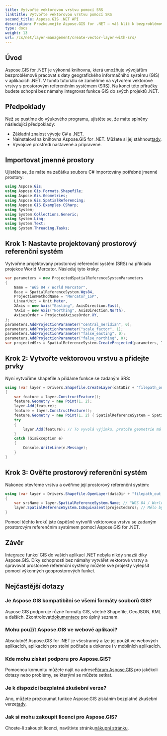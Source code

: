 ```yaml
---
title: Vytvořte vektorovou vrstvu pomocí SRS
linktitle: Vytvořte vektorovou vrstvu pomocí SRS
second_title: Aspose.GIS .NET API
description: Prozkoumejte Aspose.GIS for .NET – váš klíč k bezproblémové integraci GIS. Vytvářejte vektorové vrstvy bez námahy pomocí specifikovaných prostorových referenčních systémů. Stáhnout teď!
type: docs
weight: 13
url: /cs/net/layer-management/create-vector-layer-with-srs/
---
```

## Úvod
Aspose.GIS for .NET je výkonná knihovna, která umožňuje vývojářům bezproblémově pracovat s daty geografického informačního systému (GIS) v aplikacích .NET. V tomto tutoriálu se zaměříme na vytvoření vektorové vrstvy s prostorovým referenčním systémem (SRS). Na konci této příručky budete schopni bez námahy integrovat funkce GIS do svých projektů .NET.
## Předpoklady
Než se pustíme do výukového programu, ujistěte se, že máte splněny následující předpoklady:
- Základní znalost vývoje C# a .NET.
-  Nainstalována knihovna Aspose.GIS for .NET. Můžete si jej stáhnout[tady](https://releases.aspose.com/gis/net/).
- Vývojové prostředí nastavené a připravené.
## Importovat jmenné prostory
Ujistěte se, že máte na začátku souboru C# importovány potřebné jmenné prostory:
```csharp
using Aspose.Gis;
using Aspose.Gis.Formats.Shapefile;
using Aspose.Gis.Geometries;
using Aspose.Gis.SpatialReferencing;
using Aspose.GIS.Examples.CSharp;
using System;
using System.Collections.Generic;
using System.Linq;
using System.Text;
using System.Threading.Tasks;
```
## Krok 1: Nastavte projektovaný prostorový referenční systém
Vytvořme projektovaný prostorový referenční systém (SRS) na příkladu projekce World Mercator. Následuj tyto kroky:
```csharp
var parameters = new ProjectedSpatialReferenceSystemParameters
{
    Name = "WGS 84 / World Mercator",
    Base = SpatialReferenceSystem.Wgs84,
    ProjectionMethodName = "Mercator_1SP",
    LinearUnit = Unit.Meter,
    XAxis = new Axis("Easting", AxisDirection.East),
    YAxis = new Axis("Northing", AxisDirection.North),
    AxisesOrder = ProjectedAxisesOrder.XY,
};
parameters.AddProjectionParameter("central_meridian", 0);
parameters.AddProjectionParameter("scale_factor", 1);
parameters.AddProjectionParameter("false_easting", 0);
parameters.AddProjectionParameter("false_northing", 0);
var projectedSrs = SpatialReferenceSystem.CreateProjected(parameters, Identifier.Epsg(3395));
```
## Krok 2: Vytvořte vektorovou vrstvu a přidejte prvky
Nyní vytvoříme shapefile a přidáme funkce se zadaným SRS:
```csharp
using (var layer = Drivers.Shapefile.CreateLayer(dataDir + "filepath_out.shp", new ShapefileOptions(), projectedSrs))
{
    var feature = layer.ConstructFeature();
    feature.Geometry = new Point(1, 2);
    layer.Add(feature);
    feature = layer.ConstructFeature();
    feature.Geometry = new Point(1, 2) { SpatialReferenceSystem = SpatialReferenceSystem.Nad83 };
    try
    {
        layer.Add(feature); // To vyvolá výjimku, protože geometrie má jiný SRS
    }
    catch (GisException e)
    {
        Console.WriteLine(e.Message);
    }
}
```
## Krok 3: Ověřte prostorový referenční systém
Nakonec otevřeme vrstvu a ověříme její prostorový referenční systém:
```csharp
using (var layer = Drivers.Shapefile.OpenLayer(dataDir + "filepath_out.shp"))
{
    var srsName = layer.SpatialReferenceSystem.Name; // "WGS 84 / World Mercator"
    layer.SpatialReferenceSystem.IsEquivalent(projectedSrs); // Mělo by se vrátit true
}
```
Pomocí těchto kroků jste úspěšně vytvořili vektorovou vrstvu se zadaným prostorovým referenčním systémem pomocí Aspose.GIS for .NET.
## Závěr
Integrace funkcí GIS do vašich aplikací .NET nebyla nikdy snazší díky Aspose.GIS. Díky schopnosti bez námahy vytvářet vektorové vrstvy a spravovat prostorové referenční systémy můžete své projekty vylepšit pomocí výkonných geoprostorových funkcí.
## Nejčastější dotazy
### Je Aspose.GIS kompatibilní se všemi formáty souborů GIS?
 Aspose.GIS podporuje různé formáty GIS, včetně Shapefile, GeoJSON, KML a dalších. Zkontrolovat[dokumentace](https://reference.aspose.com/gis/net/) pro úplný seznam.
### Mohu použít Aspose.GIS ve webové aplikaci?
Absolutně! Aspose.GIS for .NET je všestranný a lze jej použít ve webových aplikacích, aplikacích pro stolní počítače a dokonce i v mobilních aplikacích.
### Kde mohu získat podporu pro Aspose.GIS?
 Pomocnou komunitu můžete najít na adrese[Fórum Aspose.GIS](https://forum.aspose.com/c/gis/33) pro jakékoli dotazy nebo problémy, se kterými se můžete setkat.
### Je k dispozici bezplatná zkušební verze?
 Ano, můžete prozkoumat funkce Aspose.GIS získáním bezplatné zkušební verze[tady](https://releases.aspose.com/).
### Jak si mohu zakoupit licenci pro Aspose.GIS?
 Chcete-li zakoupit licenci, navštivte stránku[nákupní stránku](https://purchase.aspose.com/buy).